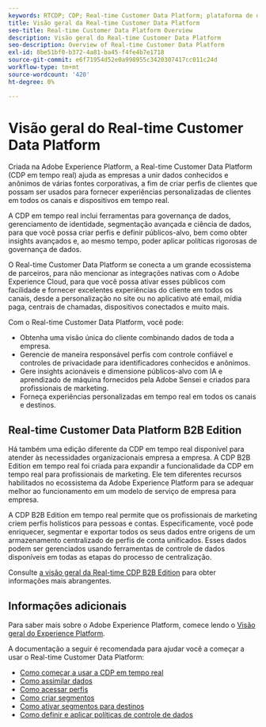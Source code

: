 ```yaml
---
keywords: RTCDP; CDP; Real-time Customer Data Platform; plataforma de dados do cliente em tempo real; cdp em tempo real; cdp; Customer AI
title: Visão geral da Real-time Customer Data Platform
seo-title: Real-time Customer Data Platform Overview
description: Visão geral do Real-time Customer Data Platform
seo-description: Overview of Real-time Customer Data Platform
exl-id: 8be51bf0-b372-4a81-ba45-f4fe4b7e1718
source-git-commit: e6f71954d52e0a998955c3420307417cc011c24d
workflow-type: tm+mt
source-wordcount: '420'
ht-degree: 0%

---
```


# Visão geral do Real-time Customer Data Platform

Criada na Adobe Experience Platform, a Real-time Customer Data Platform (CDP em tempo real) ajuda as empresas a unir dados conhecidos e anônimos de várias fontes corporativas, a fim de criar perfis de clientes que possam ser usados para fornecer experiências personalizadas de clientes em todos os canais e dispositivos em tempo real.

A CDP em tempo real inclui ferramentas para governança de dados, gerenciamento de identidade, segmentação avançada e ciência de dados, para que você possa criar perfis e definir públicos-alvo, bem como obter insights avançados e, ao mesmo tempo, poder aplicar políticas rigorosas de governança de dados.

O Real-time Customer Data Platform se conecta a um grande ecossistema de parceiros, para não mencionar as integrações nativas com o Adobe Experience Cloud, para que você possa ativar esses públicos com facilidade e fornecer excelentes experiências do cliente em todos os canais, desde a personalização no site ou no aplicativo até email, mídia paga, centrais de chamadas, dispositivos conectados e muito mais.

Com o Real-time Customer Data Platform, você pode:

* Obtenha uma visão única do cliente combinando dados de toda a empresa.
* Gerencie de maneira responsável perfis com controle confiável e controles de privacidade para identificadores conhecidos e anônimos.
* Gere insights acionáveis e dimensione públicos-alvo com IA e aprendizado de máquina fornecidos pela Adobe Sensei e criados para profissionais de marketing.
* Forneça experiências personalizadas em tempo real em todos os canais e destinos.

## Real-time Customer Data Platform B2B Edition

Há também uma edição diferente da CDP em tempo real disponível para atender às necessidades organizacionais empresa a empresa. A CDP B2B Edition em tempo real foi criada para expandir a funcionalidade da CDP em tempo real para profissionais de marketing. Ele tem diferentes recursos habilitados no ecossistema da Adobe Experience Platform para se adequar melhor ao funcionamento em um modelo de serviço de empresa para empresa.

A CDP B2B Edition em tempo real permite que os profissionais de marketing criem perfis holísticos para pessoas e contas. Especificamente, você pode enriquecer, segmentar e exportar todos os seus dados entre origens de um armazenamento centralizado de perfis de conta unificados. Esses dados podem ser gerenciados usando ferramentas de controle de dados disponíveis em todas as etapas do processo de centralização.

Consulte [a visão geral da Real-time CDP B2B Edition](./b2b-overview.md) para obter informações mais abrangentes.

## Informações adicionais

Para saber mais sobre o Adobe Experience Platform, comece lendo o [Visão geral do Experience Platform](../landing/home.md).

A documentação a seguir é recomendada para ajudar você a começar a usar o Real-time Customer Data Platform:

* [Como começar a usar a CDP em tempo real](get-started.md)
* [Como assimilar dados](sources/sources-overview.md)
* [Como acessar perfis](profile/profile-overview.md)
* [Como criar segmentos](segmentation/segmentation-overview.md)
* [Como ativar segmentos para destinos](destinations/overview.md)
* [Como definir e aplicar políticas de controle de dados](privacy/data-governance-overview.md)

